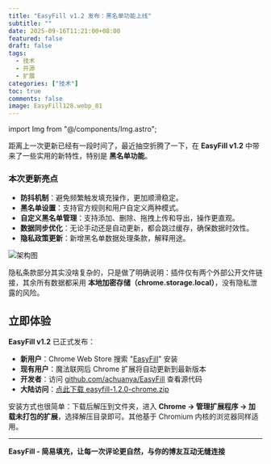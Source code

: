 ```yaml
---
title: "EasyFill v1.2 发布：黑名单功能上线"
subtitle: ""
date: 2025-09-16T11:21:00+08:00
featured: false
draft: false
tags:
  - 技术
  - 开源
  - 扩展
categories: ["技术"]
toc: true
comments: false
image: EasyFill128.webp_81
---
```

import Img from "@/components/Img.astro";

距离上一次更新已经有一段时间了，最近抽空折腾了一下，在 **EasyFill v1.2** 中带来了一些实用的新特性，特别是 **黑名单功能**。

### 本次更新亮点

- **防抖机制**：避免频繁触发填充操作，更加顺滑稳定。
- **黑名单设置**：支持官方规则和用户自定义两种模式。
- **自定义黑名单管理**：支持添加、删除、拖拽上传和导出，操作更直观。
- **数据同步优化**：无论手动还是自动更新，都会跳过缓存，确保数据时效性。
- **隐私政策更新**：新增黑名单数据处理条款，解释用途。  

<Img src="FillSettings.png" alt="架构图" exif={false} caption={false} />

隐私条款部分其实没啥复杂的，只是做了明确说明：插件仅有两个外部公开文件链接，其余所有数据都采用 **本地加密存储（chrome.storage.local）**，没有隐私泄露的风险。

## 立即体验

**EasyFill v1.2** 已正式发布：

- **新用户**：Chrome Web Store 搜索 "[EasyFill](https://chromewebstore.google.com/detail/eamchegekphehbmebccbapnihegngobm?utm_source=item-share-cb)" 安装
- **现有用户**：魔法联网后 Chrome 扩展将自动更新到最新版本
- **开发者**：访问 [github.com/achuanya/EasyFill](https://github.com/achuanya/EasyFill) 查看源代码
- **大陆访问**：[点此下载 easyfill-1.2.0-chrome.zip](https://cos.lhasa.icu/EasyFill/Version/easyfill-1.2.0-chrome.zip)

安装方式也很简单：下载后解压到文件夹，进入 **Chrome → 管理扩展程序 → 加载未打包的扩展**，选择解压目录即可。其他基于 Chromium 内核的浏览器同样适用。

---

**EasyFill - 简易填充，让每一次评论更自然，与你的博友互动无缝连接**
